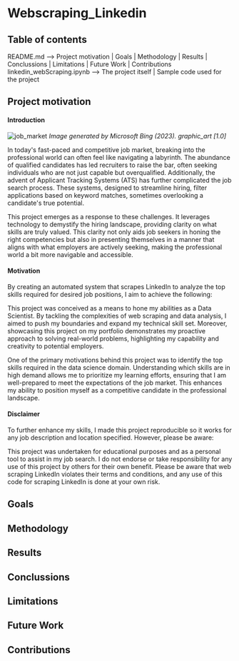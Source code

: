 # Webscraping_Linkedin

## Table of contents
README.md --> Project motivation | Goals | Methodology | Results | Conclussions | Limitations | Future Work | Contributions
linkedin_webScraping.ipynb --> The project itself | Sample code used for the project

## Project motivation
#### Introduction

![job_market](https://github.com/XReverte/Webscraping_Linkedin/assets/100844285/85dee40a-12c1-407d-bb74-2204fb732441)
*Image generated by Microsoft Bing (2023). graphic_art [1.0]*

In today's fast-paced and competitive job market, breaking into the professional world can often feel like navigating a labyrinth. The abundance of qualified candidates has led recruiters to raise the bar, often seeking individuals who are not just capable but overqualified. Additionally, the advent of Applicant Tracking Systems (ATS) has further complicated the job search process. These systems, designed to streamline hiring, filter applications based on keyword matches, sometimes overlooking a candidate's true potential.

This project emerges as a response to these challenges. It leverages technology to demystify the hiring landscape, providing clarity on what skills are truly valued. This clarity not only aids job seekers in honing the right competencies but also in presenting themselves in a manner that aligns with what employers are actively seeking, making the professional world a bit more navigable and accessible.

#### Motivation
By creating an automated system that scrapes LinkedIn to analyze the top skills required for desired job positions, I aim to achieve the following:

This project was conceived as a means to hone my abilities as a Data Scientist. By tackling the complexities of web scraping and data analysis, I aimed to push my boundaries and expand my technical skill set. Moreover, showcasing this project on my portfolio demonstrates my proactive approach to solving real-world problems, highlighting my capability and creativity to potential employers.

One of the primary motivations behind this project was to identify the top skills required in the data science domain. Understanding which skills are in high demand allows me to prioritize my learning efforts, ensuring that I am well-prepared to meet the expectations of the job market. This enhances my ability to position myself as a competitive candidate in the professional landscape.

#### Disclaimer
To further enhance my skills, I made this project reproducible so it works for any job description and location specified. However, please be aware:

This project was undertaken for educational purposes and as a personal tool to assist in my job search. I do not endorse or take responsibility for any use of this project by others for their own benefit. Please be aware that web scraping LinkedIn violates their terms and conditions, and any use of this code for scraping LinkedIn is done at your own risk.

## Goals

## Methodology

## Results

## Conclussions

## Limitations

## Future Work

## Contributions

